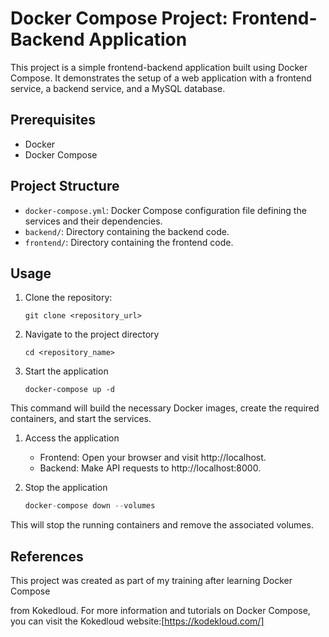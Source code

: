 # Docker Compose Project: Frontend-Backend Application

This project is a simple frontend-backend application built using Docker Compose. It demonstrates the setup of a web application with a frontend service, a backend service, and a MySQL database.

## Prerequisites

- Docker
- Docker Compose

## Project Structure

- `docker-compose.yml`: Docker Compose configuration file defining the services and their dependencies.
- `backend/`: Directory containing the backend code.
- `frontend/`: Directory containing the frontend code.

## Usage

1. Clone the repository:

	```
	git clone <repository_url>
	```

2. Navigate to the project directory

	```
	cd <repository_name>
	```

3. Start the application

	```
	docker-compose up -d
	```

This command will build the necessary Docker images, create the required
 containers, and start the services.

1. Access the application

	- Frontend: Open your browser and visit http://localhost.
	- Backend: Make API requests to http://localhost:8000.

2. Stop the application

	```s
	docker-compose down --volumes
	```

This will stop the running containers and remove the associated volumes.

## References

This project was created as part of my training after learning Docker Compose

 from Kokedloud. For more information and tutorials on Docker Compose, you can visit the Kokedloud website:[https://kodekloud.com/]


